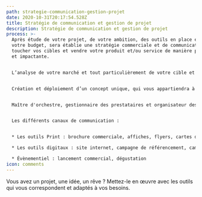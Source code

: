 ```yaml
---
path: strategie-communication-gestion-projet
date: 2020-10-31T20:17:54.528Z
title: Stratégie de communication et gestion de projet
description: Stratégie de communication et gestion de projet
process: >-
  Après étude de votre projet, de votre ambition, des outils en place et de
  votre budget, sera établie une stratégie commerciale et de communication pour
  toucher vos cibles et vendre votre produit et/ou service de manière pertinente
  et impactante.


  L’analyse de votre marché et tout particulièrement de votre cible et leurs habitudes de consommation sera le cœur de cette stratégie.


  Création et déploiement d’un concept unique, qui vous appartiendra à l’image de votre projet.


  Maître d'orchestre, gestionnaire des prestataires et organisateur des plannings, Chez Margot, à qui vous pourrez déléguer en toute confiance.


  Les différents canaux de communication :


  * Les outils Print : brochure commerciale, affiches, flyers, cartes de visite, dossier et communiqué de presse

  * Les outils digitaux : site internet, campagne de référencement, campagne Google ads, SEO, animation des réseaux sociaux

  * Évènementiel : lancement commercial, dégustation
icon: comments
---
```

Vous avez un projet, une idée, un rêve ? Mettez-le en œuvre avec les outils qui vous correspondent et adaptés à vos besoins.